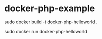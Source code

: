 # docker-php-example

sudo docker build -t docker-php-helloworld .

sudo docker run docker-php-helloworld
